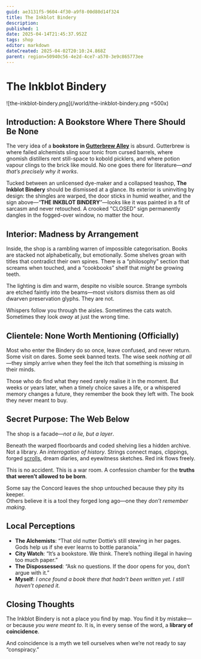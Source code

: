 ```yaml
---
guid: ae3131f5-9604-4f30-a9f8-00d80d14f324
title: The Inkblot Bindery
description: 
published: 1
date: 2025-04-14T21:45:37.952Z
tags: shop
editor: markdown
dateCreated: 2025-04-02T20:10:24.868Z
parent: region=50940c56-4e2d-4ce7-a570-3e9c865773ee
---
```


# The Inkblot Bindery

![the-inkblot-bindery.png](/world/the-inkblot-bindery.png =500x)

## Introduction: A Bookstore Where There Should Be None

The very idea of a **bookstore in [Gutterbrew Alley](/geography/settlement/city/city-of-or/district/gutterbrew-alley.md)** is absurd. Gutterbrew is where failed alchemists sling sour tonic from cursed barrels, where gnomish distillers rent still-space to kobold picklers, and where potion vapour clings to the brick like mould. No one goes there for literature—*and that’s precisely why it works*.

Tucked between an unlicensed dye-maker and a collapsed teashop, **The Inkblot Bindery** should be dismissed at a glance. Its exterior is uninviting by design: the shingles are warped, the door sticks in humid weather, and the sign above—“**THE INKBLOT BINDERY**”—looks like it was painted in a fit of sarcasm and never retouched. A crooked "CLOSED" sign permanently dangles in the fogged-over window, no matter the hour.

## Interior: Madness by Arrangement

Inside, the shop is a rambling warren of impossible categorisation. Books are stacked not alphabetically, but emotionally. Some shelves groan with titles that contradict their own spines. There is a “philosophy” section that screams when touched, and a “cookbooks” shelf that *might* be growing teeth.

The lighting is dim and warm, despite no visible source. Strange symbols are etched faintly into the beams—most visitors dismiss them as old dwarven preservation glyphs. They are not.

Whispers follow you through the aisles. Sometimes the cats watch. Sometimes they look *away* at just the wrong time.

## Clientele: None Worth Mentioning (Officially)

Most who enter the Bindery do so once, leave confused, and never return. Some visit on dares. Some seek banned texts. The wise seek *nothing at all*—they simply arrive when they feel the itch that something is *missing* in their minds.

Those who do find what they need rarely realise it in the moment. But weeks or years later, when a timely choice saves a life, or a whispered memory changes a future, they remember the book they left with. The book they never meant to buy.

## Secret Purpose: The Web Below

The shop is a facade—*not a lie, but a layer*.

Beneath the warped floorboards and coded shelving lies a hidden archive. Not a library. An *interrogation of history*. Strings connect maps, clippings, forged [scrolls](/raw/20250501/scroll/scrolls.md), dream diaries, and eyewitness sketches. Red ink flows freely.

This is no accident. This is a war room. A confession chamber for the **truths that weren’t allowed to be born**.

Some say the Concord leaves the shop untouched because they pity its keeper.  
Others believe it is a tool they forged long ago—one they *don’t remember making*.

## Local Perceptions

- **The Alchemists**: “That old nutter Dottie’s still stewing in her pages. Gods help us if she ever learns to bottle paranoia.”
- **City Watch**: “It’s a bookstore. We think. There’s nothing illegal in having too much paper.”
- **The Dispossessed**: “Ask no questions. If the door opens for you, don’t argue with it.”
- **Myself**: *I once found a book there that hadn’t been written yet. I still haven’t opened it.*

## Closing Thoughts

The Inkblot Bindery is not a place you find by map. You find it by mistake—or because *you were meant to*. It is, in every sense of the word, a **library of coincidence**.

And coincidence is a myth we tell ourselves when we’re not ready to say “conspiracy.”


